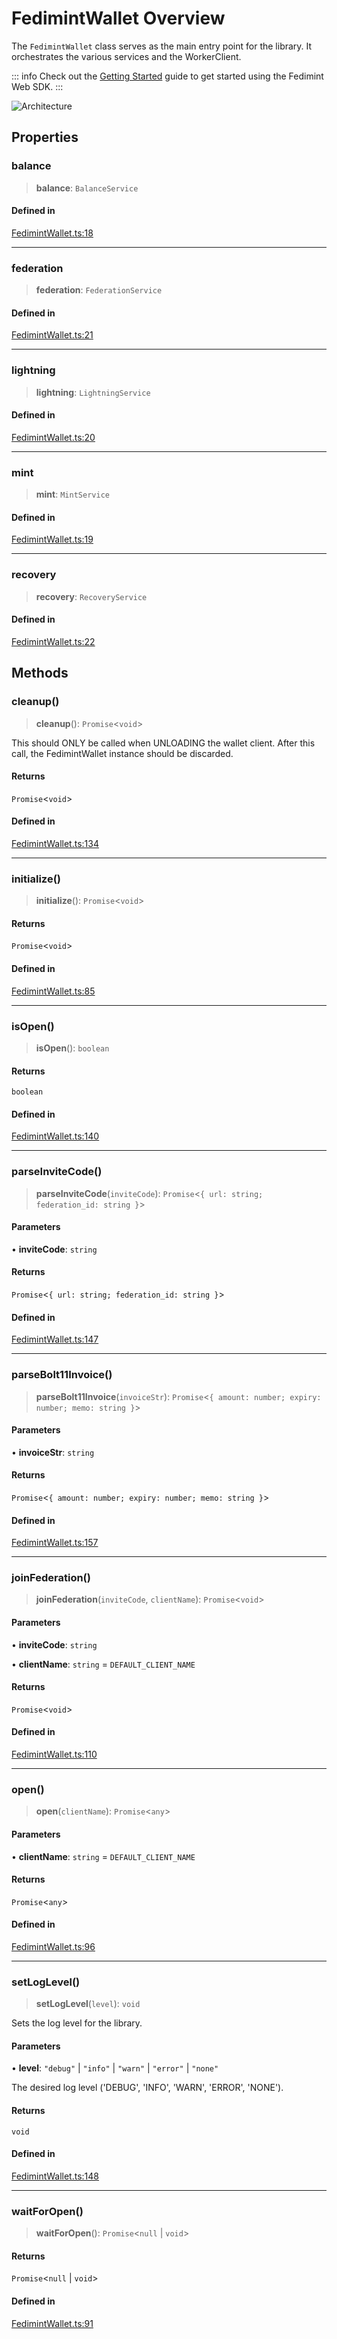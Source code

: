 # FedimintWallet Overview

The `FedimintWallet` class serves as the main entry point for the library. It orchestrates the various services and the WorkerClient.

::: info
Check out the [Getting Started](../getting-started) guide to get started using the Fedimint Web SDK.
:::

<img src="/architecture-diagram.svg" alt="Architecture" />

## Properties

### balance

> **balance**: `BalanceService`

#### Defined in

[FedimintWallet.ts:18](https://github.com/fedimint/fedimint-web-sdk/blob/451b02527305a23fec3a269d39bde9a3ec377df2/packages/core-web/src/FedimintWallet.ts#L18)

---

### federation

> **federation**: `FederationService`

#### Defined in

[FedimintWallet.ts:21](https://github.com/fedimint/fedimint-web-sdk/blob/451b02527305a23fec3a269d39bde9a3ec377df2/packages/core-web/src/FedimintWallet.ts#L21)

---

### lightning

> **lightning**: `LightningService`

#### Defined in

[FedimintWallet.ts:20](https://github.com/fedimint/fedimint-web-sdk/blob/451b02527305a23fec3a269d39bde9a3ec377df2/packages/core-web/src/FedimintWallet.ts#L20)

---

### mint

> **mint**: `MintService`

#### Defined in

[FedimintWallet.ts:19](https://github.com/fedimint/fedimint-web-sdk/blob/451b02527305a23fec3a269d39bde9a3ec377df2/packages/core-web/src/FedimintWallet.ts#L19)

---

### recovery

> **recovery**: `RecoveryService`

#### Defined in

[FedimintWallet.ts:22](https://github.com/fedimint/fedimint-web-sdk/blob/451b02527305a23fec3a269d39bde9a3ec377df2/packages/core-web/src/FedimintWallet.ts#L22)

## Methods

### cleanup()

> **cleanup**(): `Promise`\<`void`\>

This should ONLY be called when UNLOADING the wallet client.
After this call, the FedimintWallet instance should be discarded.

#### Returns

`Promise`\<`void`\>

#### Defined in

[FedimintWallet.ts:134](https://github.com/fedimint/fedimint-web-sdk/blob/451b02527305a23fec3a269d39bde9a3ec377df2/packages/core-web/src/FedimintWallet.ts#L134)

---

### initialize()

> **initialize**(): `Promise`\<`void`\>

#### Returns

`Promise`\<`void`\>

#### Defined in

[FedimintWallet.ts:85](https://github.com/fedimint/fedimint-web-sdk/blob/451b02527305a23fec3a269d39bde9a3ec377df2/packages/core-web/src/FedimintWallet.ts#L85)

---

### isOpen()

> **isOpen**(): `boolean`

#### Returns

`boolean`

#### Defined in

[FedimintWallet.ts:140](https://github.com/fedimint/fedimint-web-sdk/blob/451b02527305a23fec3a269d39bde9a3ec377df2/packages/core-web/src/FedimintWallet.ts#L140)

---

### parseInviteCode()

> **parseInviteCode**(`inviteCode`): `Promise`\<`{ url: string; federation_id: string }`\>

#### Parameters

• **inviteCode**: `string`

#### Returns

`Promise`\<`{ url: string; federation_id: string }`\>

#### Defined in

[FedimintWallet.ts:147](https://github.com/fedimint/fedimint-web-sdk/tree/main/packages/core-web/src/FedimintWallet.ts#L147)

---

### parseBolt11Invoice()

> **parseBolt11Invoice**(`invoiceStr`): `Promise`\<`{ amount: number; expiry: number; memo: string }`\>

#### Parameters

• **invoiceStr**: `string`

#### Returns

`Promise`\<`{ amount: number; expiry: number; memo: string }`\>

#### Defined in

[FedimintWallet.ts:157](https://github.com/fedimint/fedimint-web-sdk/tree/main/packages/core-web/src/FedimintWallet.ts#157)

---

### joinFederation()

> **joinFederation**(`inviteCode`, `clientName`): `Promise`\<`void`\>

#### Parameters

• **inviteCode**: `string`

• **clientName**: `string` = `DEFAULT_CLIENT_NAME`

#### Returns

`Promise`\<`void`\>

#### Defined in

[FedimintWallet.ts:110](https://github.com/fedimint/fedimint-web-sdk/blob/451b02527305a23fec3a269d39bde9a3ec377df2/packages/core-web/src/FedimintWallet.ts#L110)

---

### open()

> **open**(`clientName`): `Promise`\<`any`\>

#### Parameters

• **clientName**: `string` = `DEFAULT_CLIENT_NAME`

#### Returns

`Promise`\<`any`\>

#### Defined in

[FedimintWallet.ts:96](https://github.com/fedimint/fedimint-web-sdk/blob/451b02527305a23fec3a269d39bde9a3ec377df2/packages/core-web/src/FedimintWallet.ts#L96)

---

### setLogLevel()

> **setLogLevel**(`level`): `void`

Sets the log level for the library.

#### Parameters

• **level**: `"debug"` \| `"info"` \| `"warn"` \| `"error"` \| `"none"`

The desired log level ('DEBUG', 'INFO', 'WARN', 'ERROR', 'NONE').

#### Returns

`void`

#### Defined in

[FedimintWallet.ts:148](https://github.com/fedimint/fedimint-web-sdk/blob/451b02527305a23fec3a269d39bde9a3ec377df2/packages/core-web/src/FedimintWallet.ts#L148)

---

### waitForOpen()

> **waitForOpen**(): `Promise`\<`null` \| `void`\>

#### Returns

`Promise`\<`null` \| `void`\>

#### Defined in

[FedimintWallet.ts:91](https://github.com/fedimint/fedimint-web-sdk/blob/451b02527305a23fec3a269d39bde9a3ec377df2/packages/core-web/src/FedimintWallet.ts#L91)
